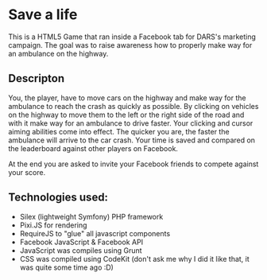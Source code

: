 # Save a life
This is a HTML5 Game that ran inside a Facebook tab for DARS's marketing campaign. The goal was to
raise awareness how to properly make way for an ambulance on the highway.

## Descripton
You, the player, have to move cars on the highway and make way for the ambulance to reach the crash
as quickly as possible. By clicking on vehicles on the highway to move them to the left or the right side
of the road and with it make way for an ambulance to drive faster. Your clicking and cursor aiming abilities
come into effect. The quicker you are, the faster the ambulance will arrive to the car crash. Your time is
saved and compared on the leaderboard against other players on Facebook.

At the end you are asked to invite your Facebook friends to compete against your score.

## Technologies used:
- Silex (lightweight Symfony) PHP framework
- Pixi.JS for rendering
- RequireJS to "glue" all javascript components
- Facebook JavaScript & Facebook API
- JavaScript was compiles using Grunt
- CSS was compiled using CodeKit (don't ask me why I did it like that, it was quite some time ago :D)
